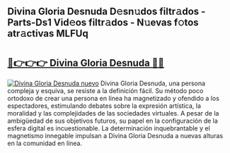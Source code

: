 ## Divina Gloria Desnuda D𝚎sn𝚞dos filtr𝚊dos - Parts-Ds1 Vid𝚎os filtr𝚊dos - N𝚞evas f𝚘tos atr𝚊ctivas MLFUq

# <h2><a href="http://mb4yw6k.tromn.icu/?c=Divina+Gloria+Desnuda">🔗👉👉👉 Divina Gloria Desnuda 🔗🔗</a></h2>

[![Divina Gloria Desnuda nuevo](https://i.imgur.com/pEAQMta.gif)](http://mb4yw6k.tromn.icu/?c=Divina+Gloria+Desnuda)
Divina Gloria Desnuda, una persona compleja y esquiva, se resiste a la definición fácil. Su método poco ortodoxo de crear una persona en línea ha magnetizado y ofendido a los espectadores, estimulando debates sobre la expresión artística, la moralidad y las complejidades de las sociedades virtuales. A pesar de la ambigüedad de sus objetivos futuros, su papel en la configuración de la esfera digital es incuestionable. La determinación inquebrantable y el magnetismo innegable impulsan a Divina Gloria Desnuda a nuevas alturas en la comunidad en línea.
